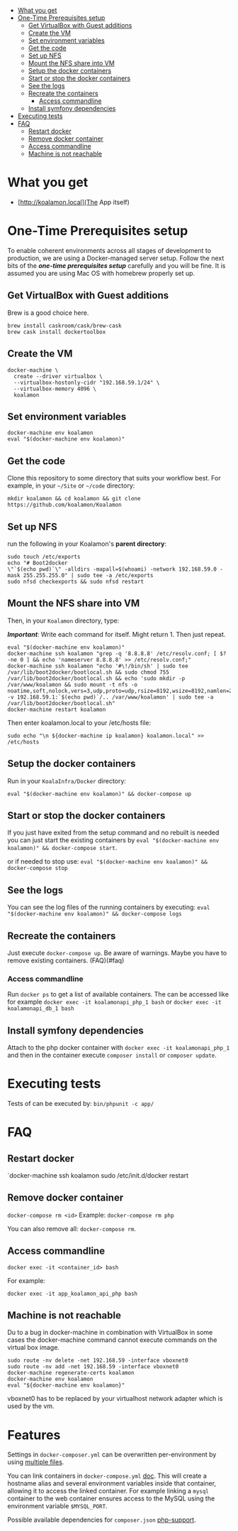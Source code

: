 - [What you get](#what-you-get)
- [One-Time Prerequisites setup](#one-time-prerequisites-setup)
  - [Get VirtualBox with Guest additions](#get-virtualbox-with-guest-additions)
  - [Create the VM](#create-the-vm)
  - [Set environment variables](#set-environment-variables)
  - [Get the code](#get-the-code)
  - [Set up NFS](#set-up-nfs)
  - [Mount the NFS share into VM](#mount-the-nfs-share-into-vm)
  - [Setup the docker containers](#setup-the-docker-containers)
  - [Start or stop the docker containers](#start-or-stop-the-docker-containers)
  - [See the logs](#see-the-logs)
  - [Recreate the containers](#recreate-the-containers)
    - [Access commandline](#access-commandline)
  - [Install symfony dependencies](#install-symfony-dependencies)
- [Executing tests](#executing-tests)
- [FAQ](#faq)
  - [Restart docker](#restart-docker)
  - [Remove docker container](#remove-docker-container)
  - [Access commandline](#access-commandline)
  - [Machine is not reachable](#machine-is-not-reachable)

# What you get

- [http://koalamon.local](The App itself)

# One-Time Prerequisites setup

To enable coherent environments across all stages of development to production, we are using a Docker-managed server setup.
Follow the next bits of the ***one-time prerequisites setup*** carefully and you will be fine. It is assumed you are using
Mac OS with homebrew properly set up.

## Get VirtualBox with Guest additions

Brew is a good choice here.

```
brew install caskroom/cask/brew-cask
brew cask install dockertoolbox
```
## Create the VM


    docker-machine \
      create --driver virtualbox \
      --virtualbox-hostonly-cidr "192.168.59.1/24" \
      --virtualbox-memory 4096 \
      koalamon

## Set environment variables

```
docker-machine env koalamon
eval "$(docker-machine env koalamon)"
```

## Get the code

Clone this repository to some directory that suits your workflow best.
For example, in your `~/Site` or `~/code` directory:

```
mkdir koalamon && cd koalamon && git clone https://github.com/koalamon/Koalamon
```

## Set up NFS
run the following in your Koalamon's **parent directory**:
```
sudo touch /etc/exports
echo "# Boot2docker
\"`$(echo pwd)`\" -alldirs -mapall=$(whoami) -network 192.168.59.0 -mask 255.255.255.0" | sudo tee -a /etc/exports
sudo nfsd checkexports && sudo nfsd restart
```

## Mount the NFS share into VM

Then, in your `Koalamon` directory, type:

***Important***: Write each command for itself. Might return 1. Then just repeat.

```
eval "$(docker-machine env koalamon)"
docker-machine ssh koalamon "grep -q '8.8.8.8' /etc/resolv.conf; [ $? -ne 0 ] && echo 'nameserver 8.8.8.8' >> /etc/resolv.conf;"
docker-machine ssh koalamon "echo '#\!/bin/sh' | sudo tee /var/lib/boot2docker/bootlocal.sh && sudo chmod 755 /var/lib/boot2docker/bootlocal.sh && echo 'sudo mkdir -p /var/www/koalamon && sudo mount -t nfs -o noatime,soft,nolock,vers=3,udp,proto=udp,rsize=8192,wsize=8192,namlen=255,timeo=10,retrans=3,nfsvers=3 -v 192.168.59.1:`$(echo pwd)`/.. /var/www/koalamon' | sudo tee -a /var/lib/boot2docker/bootlocal.sh"
docker-machine restart koalamon
```



Then enter koalamon.local to your /etc/hosts file:

```
sudo echo "\n ${docker-machine ip koalamon} koalamon.local" >> /etc/hosts
```

## Setup the docker containers

Run in your `KoalaInfra/Docker` directory:

```
eval "$(docker-machine env koalamon)" && docker-compose up
```

## Start or stop the docker containers

If you just have exited from the setup command and no rebuilt is needed you can just start the existing containers by
`eval "$(docker-machine env koalamon)" && docker-compose start`.

or if needed to stop use:
`eval "$(docker-machine env koalamon)" && docker-compose stop`

## See the logs

You can see the log files of the running containers by executing: `eval "$(docker-machine env koalamon)" && docker-compose logs`

## Recreate the containers

Just execute `docker-compose up`. Be aware of warnings. Maybe you have to remove existing containers. (FAQ)(#faq)

### Access commandline

Run `docker ps` to get a list of available containers. The can be accessed like for example `docker exec -it koalamonapi_php_1 bash` or `docker exec -it koalamonapi_db_1 bash`

## Install symfony dependencies

Attach to the php docker container with `docker exec -it koalamonapi_php_1` and then in the container execute `composer install` or `composer update`.

# Executing tests

Tests of can be executed by: `bin/phpunit -c app/`

# FAQ

## Restart docker

`docker-machine ssh koalamon sudo /etc/init.d/docker restart

## Remove docker container

`docker-compose rm <id>`
 Example:
 `docker-compose rm php`

You can also remove all: `docker-compose rm`.

## Access commandline

`docker exec -it <container_id> bash`

For example:

`docker exec -it app_koalamon_api_php bash`


## Machine is not reachable
Du to a bug in docker-machine in combination with VirtualBox in some cases the docker-machine command cannot execute commands on
the virtual box image.

```
sudo route -nv delete -net 192.168.59 -interface vboxnet0
sudo route -nv add -net 192.168.59 -interface vboxnet0
docker-machine regenerate-certs koalamon
docker-machine env koalamon
eval "${docker-machine env koalamon}"
```

vboxnet0 has to be replaced by your virtualhost network adapter which is used by the vm.

# Features

Settings in `docker-composer.yml` can be overwritten per-environment by using [multiple files](https://docs.docker.com/compose/extends/#different-environments).

You can link containers in `docker-compose.yml` [doc](https://docs.docker.com/compose/compose-file/#links). This will create a hostname alias and several environment variables inside that container, allowing it to access the linked container. For example linking a `mysql` container to the web container ensures access to the MySQL using the environment variable `$MYSQL_PORT`.

Possible available dependencies for `composer.json` [php-support](https://devcenter.heroku.com/articles/php-support).
